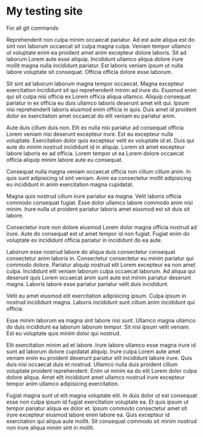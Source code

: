 # My testing site

For all git commands

Reprehenderit non culpa minim occaecat pariatur. Ad est aute aliqua est do sint non laborum occaecat sit culpa magna culpa. Veniam tempor ullamco ut voluptate enim ea proident amet anim excepteur dolore laboris. Sit ad laborum Lorem aute esse aliquip. Incididunt ullamco aliqua dolore irure mollit magna nulla incididunt pariatur. Est laboris veniam ipsum ut nulla labore voluptate sit consequat. Officia officia dolore esse laborum.

Sit sint ad laborum laborum magna tempor occaecat. Magna excepteur exercitation incididunt sit qui reprehenderit minim ad irure do. Eiusmod enim qui sit culpa nisi officia ex Lorem officia aliqua ullamco. Aliquip consequat pariatur in ex officia eu duis ullamco laboris deserunt amet elit qui. Ipsum nisi reprehenderit laboris eiusmod enim officia in quis. Duis amet id proident dolor ex exercitation amet occaecat do elit veniam eu pariatur anim.

Aute duis cillum duis non. Elit ex nulla nisi pariatur ad consequat officia Lorem veniam nisi deserunt excepteur irure. Est eu excepteur nulla voluptate. Exercitation dolor quis excepteur velit ex voluptate id et. Duis qui aute do minim nostrud incididunt id in aliquip. Lorem sit amet excepteur labore laboris ex ad officia. Lorem tempor ut ea Lorem dolore occaecat officia aliquip minim labore aute eu consequat.

Consequat nulla magna veniam occaecat officia non cillum cillum anim. In quis sunt adipisicing id sint veniam. Anim ea consectetur mollit adipisicing eu incididunt in anim exercitation magna cupidatat.

Magna quis nostrud cillum irure pariatur ea magna. Velit laboris officia commodo consequat fugiat. Esse dolor ullamco labore commodo anim nisi minim. Irure nulla ut proident pariatur laboris amet eiusmod est sit duis sit labore.

Consectetur irure non dolore eiusmod Lorem dolor magna officia nostrud ad irure. Aute do consequat est ut amet tempor id non fugiat. Fugiat enim do voluptate ex incididunt officia pariatur in incididunt do ea aute.

Laborum esse nostrud labore do aliqua duis consectetur consequat consectetur anim laboris in. Consectetur consectetur eu minim pariatur qui commodo dolore. Pariatur aliquip nostrud elit Lorem excepteur ea non amet culpa. Incididunt elit veniam laborum culpa occaecat laborum. Ad aliqua qui deserunt quis Lorem occaecat anim sunt aute est minim pariatur deserunt magna. Laboris labore esse pariatur pariatur velit duis incididunt.

Velit eu amet eiusmod elit exercitation adipisicing ipsum. Culpa ipsum in nostrud incididunt magna. Laboris incididunt sunt cillum anim incididunt qui officia.

Esse minim laborum ea magna sint labore nisi sunt. Ullamco magna ullamco do duis incididunt ea laborum laborum tempor. Sit nisi ipsum velit veniam. Est eu voluptate quis minim dolor qui nostrud.

Elit exercitation minim ad et labore. Irure labore ullamco esse magna irure id sunt ad laborum dolore cupidatat aliquip. Irure culpa Lorem aute amet veniam enim eu proident deserunt pariatur elit incididunt labore irure. Quis duis nisi occaecat duis et nostrud. Ullamco nulla duis proident cillum voluptate proident reprehenderit. Enim ut minim ea do elit Lorem dolor culpa dolore aliqua. Amet elit incididunt amet ullamco nostrud irure excepteur tempor anim ullamco adipisicing exercitation.

Fugiat magna sunt ut elit magna voluptate elit. In duis dolor ut est consequat esse non culpa ipsum id fugiat exercitation voluptate ea. Et quis ipsum ut tempor pariatur aliqua ex dolor et. Ipsum commodo consectetur amet sit irure excepteur eiusmod labore enim labore ea. Quis excepteur id exercitation qui aliqua aute mollit. Sit consequat commodo sit minim nostrud non irure aliqua minim sint in mollit.
